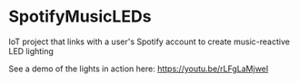 # SpotifyMusicLEDs
IoT project that links with a user's Spotify account to create music-reactive LED lighting

See a demo of the lights in action here: https://youtu.be/rLFgLaMjweI
